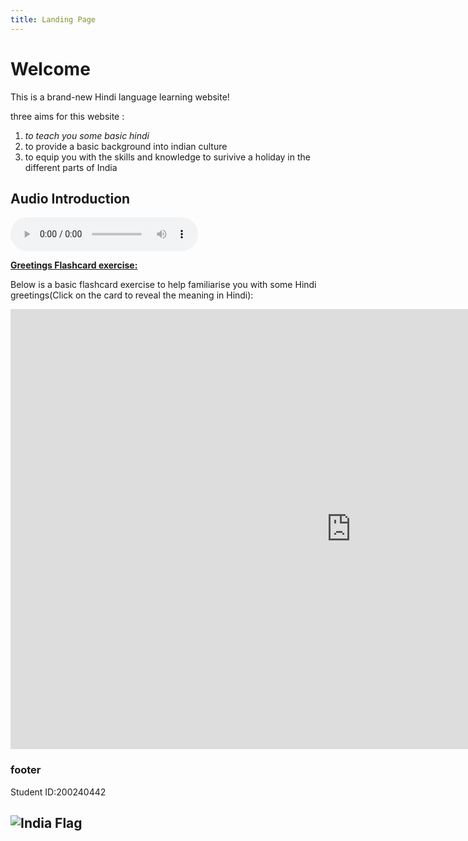 ```yaml
---
title: Landing Page
---
```

<body>
<h1>Welcome</h1>
<p>This is a brand-new Hindi language learning website! </p>

<p>three aims for this website :</p>
<ol>
  <li> <em>to teach you some basic hindi</em></li>
<li>to provide a basic background into indian culture</li>
  <li>to equip you with the skills and knowledge to surivive a holiday in the different parts of India</ol>
  



  <h2>Audio Introduction</h2>
  <audio controls>  
  <source src="https://sidm2001.github.io/sml5202-final/audio/test.mp3" type="audio/mpeg">
Your browser does not support the audio element.
</audio>

                                                                                       
 

<p><span style="text-decoration: underline;"><strong>Greetings Flashcard exercise:</strong></span></p>
<p>Below is a basic flashcard exercise to help familiarise you with some Hindi greetings(Click on the card to reveal the meaning in Hindi):</p>
                                            
<iframe src="https://h5p.org/h5p/embed/1287188" width="1090" height="704" frameborder="0" allowfullscreen="allowfullscreen" allow="geolocation *; microphone *; camera *; midi *; encrypted-media *" title="Greetings"></iframe><script src="https://h5p.org/sites/all/modules/h5p/library/js/h5p-resizer.js" charset="UTF-8"></script>

<h3>footer</h3>
  <p>Student ID:200240442</p> 
  
  <h2><img src="/Users/sidmohanty/Downloads/india-flag.jpeg" alt="India Flag" /></h2>
